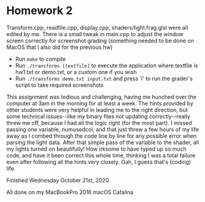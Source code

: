# Homework 2

Transform.cpp, readfile.cpp, display.cpp, shaders/light.frag.glsl were all edited by me. There is a small tweak in main.cpp to adjust the window screen correctly for screenshot grading (something needed to be done on MacOS that I also did for the previous hw)

* Run `make` to compile
* Run `./transforms [textfile]` to execute the application where textfile is hw1.txt or demo.txt, or a custom one if you wish
* Run `./transforms demo.txt input.txt` and press 'i' to run the grader's script to take required screenshots

This assignment was tedious and challenging, having me hunched over the computer at 3am in the morning for at least a week. The hints provided by other students were very helpful in leading me to the right direction, but some technical issues--like my binary files not updating correctly--really threw me off, because I had all the logic right (for the most part). I missed passing one variable, numusedcol, and that just threw a few hours of my life away as I combed through the code line by line for any possible error when parsing the light data. After that simple pass of the variable to the shader, all my lights turned on beautifully! How irksome to have typed up so much code, and have it been correct this whole time, thinking I was a total failure even after following all the hints very closely. Gah, I guess that's (coding) life. 

Finished Wednesday October 21st, 2020.

All done on my MacBookPro 2016 macOS Catalina
